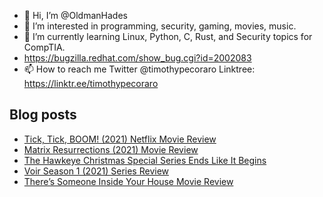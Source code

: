 - 👋 Hi, I’m @OldmanHades
- 👀 I’m interested in programming, security, gaming, movies, music.
- 🌱 I’m currently learning Linux, Python, C, Rust, and Security topics for CompTIA.
- https://bugzilla.redhat.com/show_bug.cgi?id=2002083
- 📫 How to reach me Twitter @timothypecoraro
Linktree: https://linktr.ee/timothypecoraro

## Blog posts
<!-- BLOG-POST-LIST:START -->
- [Tick, Tick, BOOM! &lpar;2021&rpar; Netflix Movie Review](https://medium.com/@timothypecoraro/tick-tick-boom-2021-netflix-movie-review-bb503d8bd5b5?source=rss-5097f5c9b801------2)
- [Matrix Resurrections &lpar;2021&rpar; Movie Review](https://medium.com/@timothypecoraro/matrix-resurrections-2021-movie-review-555fcef3c3eb?source=rss-5097f5c9b801------2)
- [The Hawkeye Christmas Special Series Ends Like It Begins](https://medium.com/theuglymonster/the-hawkeye-christmas-special-series-ends-like-it-begins-1a60d6f7a9ac?source=rss-5097f5c9b801------2)
- [Voir Season 1 &lpar;2021&rpar; Series Review](https://medium.com/@timothypecoraro/voir-season-1-2021-series-review-8ea7ffcda15f?source=rss-5097f5c9b801------2)
- [There’s Someone Inside Your House Movie Review](https://medium.com/@timothypecoraro/theres-someone-inside-your-house-movie-review-d38661743a36?source=rss-5097f5c9b801------2)
<!-- BLOG-POST-LIST:END -->
